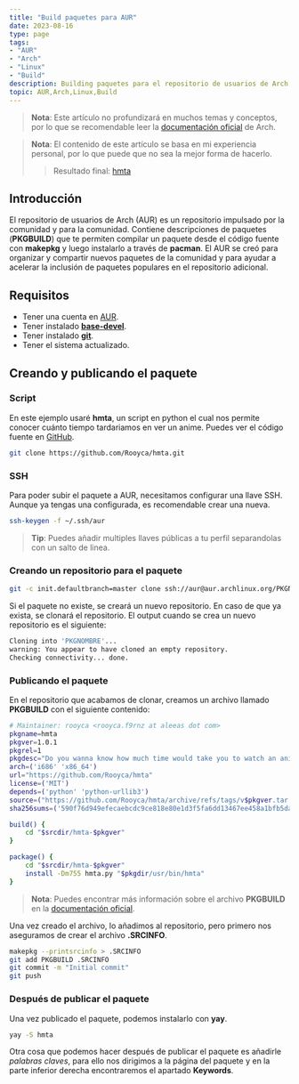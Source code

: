 ```yaml
---
title: "Build paquetes para AUR"
date: 2023-08-16
type: page
tags: 
- "AUR"
- "Arch"
- "Linux"
- "Build"
description: Building paquetes para el repositorio de usuarios de Arch Linux.
topic: AUR,Arch,Linux,Build
---
```


> **Nota**: Este artículo no profundizará en muchos temas y conceptos, por lo que se recomendable leer la [documentación oficial](https://wiki.archlinux.org/title/Arch_User_Repository) de Arch.

> **Nota**: El contenido de este artículo se basa en mi experiencia personal, por lo que puede que no sea la mejor forma de hacerlo.
>> Resultado final: [hmta](https://aur.archlinux.org/packages/hmta/)


## Introducción

El repositorio de usuarios de Arch (AUR) es un repositorio impulsado por la comunidad y para la comunidad. Contiene descripciones de paquetes (**PKGBUILD**) que te permiten compilar un paquete desde el código fuente con **makepkg** y luego instalarlo a través de **pacman**. El AUR se creó para organizar y compartir nuevos paquetes de la comunidad y para ayudar a acelerar la inclusión de paquetes populares en el repositorio adicional.

## Requisitos

- Tener una cuenta en [AUR](https://aur.archlinux.org/).
- Tener instalado [**base-devel**](https://archlinux.org/packages/?name=base-devel).
- Tener instalado [**git**](https://archlinux.org/packages/?name=git).
- Tener el sistema actualizado.

## Creando y publicando el paquete

### Script

En este ejemplo usaré **hmta**, un script en python el cual nos permite conocer cuánto tiempo tardariamos en ver un anime. Puedes ver el código fuente en [GitHub](https://github.com/Rooyca/hmta).


```bash
git clone https://github.com/Rooyca/hmta.git
```

### SSH

Para poder subir el paquete a AUR, necesitamos configurar una llave SSH. Aunque ya tengas una configurada, es recomendable crear una nueva.

```bash
ssh-keygen -f ~/.ssh/aur
```

> **Tip**: Puedes añadir multiples llaves públicas a tu perfil separandolas con un salto de linea.

### Creando un repositorio para el paquete

```bash
git -c init.defaultbranch=master clone ssh://aur@aur.archlinux.org/PKGNOMBRE.git
```

Si el paquete no existe, se creará un nuevo repositorio. En caso de que ya exista, se clonará el repositorio. El output cuando se crea un nuevo repositorio es el siguiente:

```bash
Cloning into 'PKGNOMBRE'...
warning: You appear to have cloned an empty repository.
Checking connectivity... done.
```

### Publicando el paquete

En el repositorio que acabamos de clonar, creamos un archivo llamado **PKGBUILD** con el siguiente contenido:

```bash
# Maintainer: rooyca <rooyca.f9rnz at aleeas dot com>
pkgname=hmta
pkgver=1.0.1
pkgrel=1
pkgdesc="Do you wanna know how much time would take you to watch an anime? Well, this is your tool."
arch=('i686' 'x86_64')
url="https://github.com/Rooyca/hmta"
license=('MIT')
depends=('python' 'python-urllib3')
source=("https://github.com/Rooyca/hmta/archive/refs/tags/v$pkgver.tar.gz")
sha256sums=('590f76d949efecaebcdc9ce818e80e1d3f5fa6dd13467ee458a1bfb5dafe29f9')

build() {
    cd "$srcdir/hmta-$pkgver"
}

package() {
    cd "$srcdir/hmta-$pkgver"
    install -Dm755 hmta.py "$pkgdir/usr/bin/hmta"
}
```

> **Nota**: Puedes encontrar más información sobre el archivo **PKGBUILD** en la [documentación oficial](https://wiki.archlinux.org/title/PKGBUILD).

Una vez creado el archivo, lo añadimos al repositorio, pero primero nos aseguramos de crear el archivo **.SRCINFO**.

```bash
makepkg --printsrcinfo > .SRCINFO
git add PKGBUILD .SRCINFO
git commit -m "Initial commit"
git push
```

### Después de publicar el paquete

Una vez publicado el paquete, podemos instalarlo con **yay**.

```bash
yay -S hmta
```

Otra cosa que podemos hacer después de publicar el paquete es añadirle *palabras claves*, para ello nos dirigimos a la página del paquete y en la parte inferior derecha encontraremos el apartado **Keywords**.
